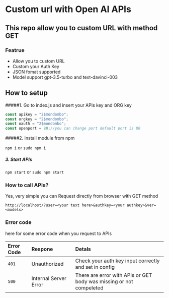  # Custom url with Open AI APIs
## This repo allow you to custom URL with method GET
### Featrue
- Allow you to custom URL
- Custom your Auth Key
- JSON fomat supported
- Model support gpt-3.5-turbo and text-davinci-003
## How to setup
#####1. Go to index.js and insert your APIs key and ORG key

```javascript
const apikey = "2$mondombo";
const orgkey = "2$mondombo";
const oauth = "2$mondombo";
const openport = 80;//you can change port default port is 80
```

#####2. Install module from npm

`npm i`
or
`sudo npm i`

##### 3. Start APIs
`npm start`
or
`sudo npm start`

### How to call APIs?

Yes, very simple you can Request directly from browser with GET method

`http://localhost/?user=<your text here>&authkey=<your authkey>&ver=<models>`
### Error code
here for some error code when you request to APIs

|  Error Code |  Respone | Detals  |
| :------------ | :------------ | :------------ |
|  `401`  | Unauthorized  |  Check your auth key input correctly and set in config |
|  `500` | Internal Server Error  | There are error with APIs or GET body was missing or not compeleted  |



